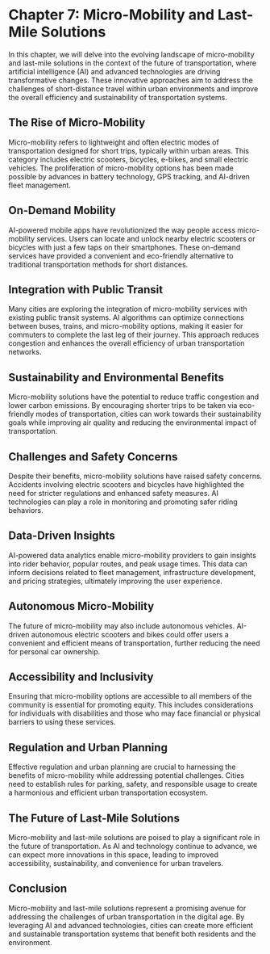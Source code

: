 Chapter 7: Micro-Mobility and Last-Mile Solutions
=================================================

In this chapter, we will delve into the evolving landscape of micro-mobility and last-mile solutions in the context of the future of transportation, where artificial intelligence (AI) and advanced technologies are driving transformative changes. These innovative approaches aim to address the challenges of short-distance travel within urban environments and improve the overall efficiency and sustainability of transportation systems.

The Rise of Micro-Mobility
--------------------------

Micro-mobility refers to lightweight and often electric modes of transportation designed for short trips, typically within urban areas. This category includes electric scooters, bicycles, e-bikes, and small electric vehicles. The proliferation of micro-mobility options has been made possible by advances in battery technology, GPS tracking, and AI-driven fleet management.

On-Demand Mobility
------------------

AI-powered mobile apps have revolutionized the way people access micro-mobility services. Users can locate and unlock nearby electric scooters or bicycles with just a few taps on their smartphones. These on-demand services have provided a convenient and eco-friendly alternative to traditional transportation methods for short distances.

Integration with Public Transit
-------------------------------

Many cities are exploring the integration of micro-mobility services with existing public transit systems. AI algorithms can optimize connections between buses, trains, and micro-mobility options, making it easier for commuters to complete the last leg of their journey. This approach reduces congestion and enhances the overall efficiency of urban transportation networks.

Sustainability and Environmental Benefits
-----------------------------------------

Micro-mobility solutions have the potential to reduce traffic congestion and lower carbon emissions. By encouraging shorter trips to be taken via eco-friendly modes of transportation, cities can work towards their sustainability goals while improving air quality and reducing the environmental impact of transportation.

Challenges and Safety Concerns
------------------------------

Despite their benefits, micro-mobility solutions have raised safety concerns. Accidents involving electric scooters and bicycles have highlighted the need for stricter regulations and enhanced safety measures. AI technologies can play a role in monitoring and promoting safer riding behaviors.

Data-Driven Insights
--------------------

AI-powered data analytics enable micro-mobility providers to gain insights into rider behavior, popular routes, and peak usage times. This data can inform decisions related to fleet management, infrastructure development, and pricing strategies, ultimately improving the user experience.

Autonomous Micro-Mobility
-------------------------

The future of micro-mobility may also include autonomous vehicles. AI-driven autonomous electric scooters and bikes could offer users a convenient and efficient means of transportation, further reducing the need for personal car ownership.

Accessibility and Inclusivity
-----------------------------

Ensuring that micro-mobility options are accessible to all members of the community is essential for promoting equity. This includes considerations for individuals with disabilities and those who may face financial or physical barriers to using these services.

Regulation and Urban Planning
-----------------------------

Effective regulation and urban planning are crucial to harnessing the benefits of micro-mobility while addressing potential challenges. Cities need to establish rules for parking, safety, and responsible usage to create a harmonious and efficient urban transportation ecosystem.

The Future of Last-Mile Solutions
---------------------------------

Micro-mobility and last-mile solutions are poised to play a significant role in the future of transportation. As AI and technology continue to advance, we can expect more innovations in this space, leading to improved accessibility, sustainability, and convenience for urban travelers.

Conclusion
----------

Micro-mobility and last-mile solutions represent a promising avenue for addressing the challenges of urban transportation in the digital age. By leveraging AI and advanced technologies, cities can create more efficient and sustainable transportation systems that benefit both residents and the environment.
